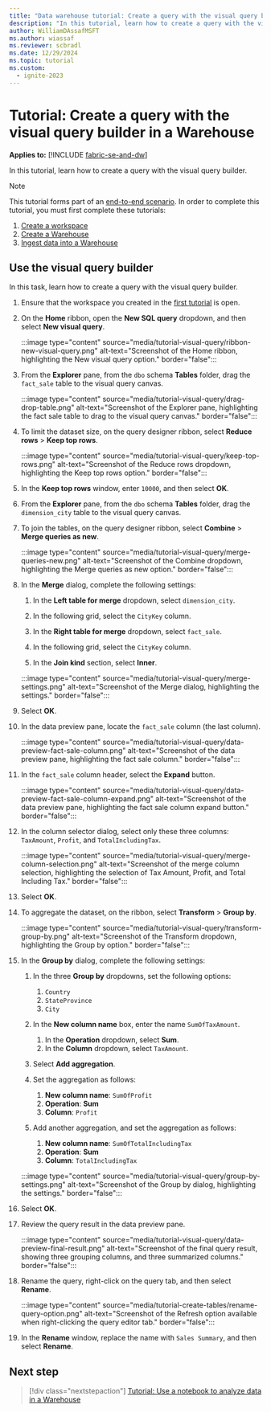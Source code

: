 ```yaml
---
title: "Data warehouse tutorial: Create a query with the visual query builder in a Warehouse"
description: "In this tutorial, learn how to create a query with the visual query builder."
author: WilliamDAssafMSFT
ms.author: wiassaf
ms.reviewer: scbradl
ms.date: 12/29/2024
ms.topic: tutorial
ms.custom:
  - ignite-2023
---
```


# Tutorial: Create a query with the visual query builder in a Warehouse

**Applies to:** [!INCLUDE [fabric-se-and-dw](includes/applies-to-version/fabric-se-and-dw.md)]

In this tutorial, learn how to create a query with the visual query builder.

> [!NOTE]
> This tutorial forms part of an [end-to-end scenario](tutorial-introduction.md#data-warehouse-end-to-end-scenario). In order to complete this tutorial, you must first complete these tutorials:
>
> 1. [Create a workspace](tutorial-create-workspace.md)
> 1. [Create a Warehouse](tutorial-create-warehouse.md)
> 1. [Ingest data into a Warehouse](tutorial-ingest-data.md)

## Use the visual query builder

In this task, learn how to create a query with the visual query builder.

1. Ensure that the workspace you created in the [first tutorial](tutorial-create-workspace.md) is open.

1. On the **Home** ribbon, open the **New SQL query** dropdown, and then select **New visual query**.

   :::image type="content" source="media/tutorial-visual-query/ribbon-new-visual-query.png" alt-text="Screenshot of the Home ribbon, highlighting the New visual query option." border="false":::

1. From the **Explorer** pane, from the `dbo` schema **Tables** folder, drag the `fact_sale` table to the visual query canvas.

   :::image type="content" source="media/tutorial-visual-query/drag-drop-table.png" alt-text="Screenshot of the Explorer pane, highlighting the fact sale table to drag to the visual query canvas." border="false":::

1. To limit the dataset size, on the query designer ribbon, select **Reduce rows** > **Keep top rows**.

   :::image type="content" source="media/tutorial-visual-query/keep-top-rows.png" alt-text="Screenshot of the Reduce rows dropdown, highlighting the Keep top rows option." border="false":::

1. In the **Keep top rows** window, enter `10000`, and then select **OK**.

1. From the **Explorer** pane, from the `dbo` schema **Tables** folder, drag the `dimension_city` table to the visual query canvas.

1. To join the tables, on the query designer ribbon, select **Combine** > **Merge queries as new**.

   :::image type="content" source="media/tutorial-visual-query/merge-queries-new.png" alt-text="Screenshot of the Combine dropdown, highlighting the Merge queries as new option." border="false":::

1. In the **Merge** dialog, complete the following settings:

   1. In the **Left table for merge** dropdown, select `dimension_city`.

   1. In the following grid, select the `CityKey` column.

   1. In the **Right table for merge** dropdown, select `fact_sale`.

   1. In the following grid, select the `CityKey` column.

   1. In the **Join kind** section, select **Inner**.

   :::image type="content" source="media/tutorial-visual-query/merge-settings.png" alt-text="Screenshot of the Merge dialog, highlighting the settings." border="false":::

1. Select **OK**.

1. In the data preview pane, locate the `fact_sale` column (the last column).

   :::image type="content" source="media/tutorial-visual-query/data-preview-fact-sale-column.png" alt-text="Screenshot of the data preview pane, highlighting the fact sale column." border="false":::

1. In the `fact_sale` column header, select the **Expand** button.

   :::image type="content" source="media/tutorial-visual-query/data-preview-fact-sale-column-expand.png" alt-text="Screenshot of the data preview pane, highlighting the fact sale column expand button." border="false":::

1. In the column selector dialog, select only these three columns: `TaxAmount`, `Profit`, and `TotalIncludingTax`.

   :::image type="content" source="media/tutorial-visual-query/merge-column-selection.png" alt-text="Screenshot of the merge column selection, highlighting the selection of Tax Amount, Profit, and Total Including Tax." border="false":::

1. Select **OK**.

1. To aggregate the dataset, on the ribbon, select **Transform** > **Group by**.

   :::image type="content" source="media/tutorial-visual-query/transform-group-by.png" alt-text="Screenshot of the Transform dropdown, highlighting the Group by option." border="false":::

1. In the **Group by** dialog, complete the following settings:

    1. In the three **Group by** dropdowns, set the following options:
        1. `Country`
        1. `StateProvince`
        1. `City`

    1. In the **New column name** box, enter the name `SumOfTaxAmount`.
        1. In the **Operation** dropdown, select **Sum**.
        1. In the **Column** dropdown, select `TaxAmount`.

    1. Select **Add aggregation**.

    1. Set the aggregation as follows:
       1. **New column name**: `SumOfProfit`
       1. **Operation**: **Sum**
       1. **Column**: `Profit`

    1. Add another aggregation, and set the aggregation as follows:
       1. **New column name**: `SumOfTotalIncludingTax`
       1. **Operation**: **Sum**
       1. **Column**: `TotalIncludingTax`

   :::image type="content" source="media/tutorial-visual-query/group-by-settings.png" alt-text="Screenshot of the Group by dialog, highlighting the settings." border="false":::

1. Select **OK**.

1. Review the query result in the data preview pane.

   :::image type="content" source="media/tutorial-visual-query/data-preview-final-result.png" alt-text="Screenshot of the final query result, showing three grouping columns, and three summarized columns." border="false":::

1. Rename the query, right-click on the query tab, and then select **Rename**.

   :::image type="content" source="media/tutorial-create-tables/rename-query-option.png" alt-text="Screenshot of the Refresh option available when right-clicking the query editor tab." border="false":::

1. In the **Rename** window, replace the name with `Sales Summary`, and then select **Rename**.

## Next step

> [!div class="nextstepaction"]
> [Tutorial: Use a notebook to analyze data in a Warehouse](tutorial-analyze-data-notebook.md)
